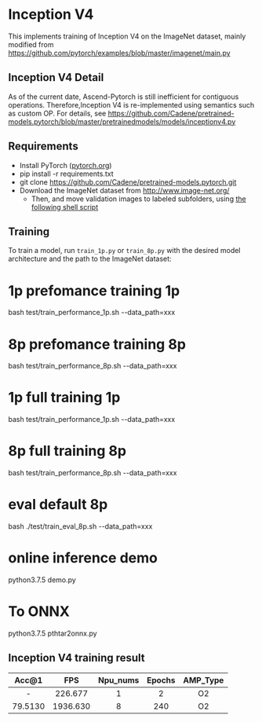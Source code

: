 # Inception V4

This implements training of Inception V4 on the ImageNet dataset, mainly modified from https://github.com/pytorch/examples/blob/master/imagenet/main.py

## Inception V4 Detail 

As of the current date, Ascend-Pytorch is still inefficient for contiguous operations. 
Therefore,Inception V4 is re-implemented using semantics such as custom OP. For details, see https://github.com/Cadene/pretrained-models.pytorch/blob/master/pretrainedmodels/models/inceptionv4.py


## Requirements 

- Install PyTorch ([pytorch.org](http://pytorch.org))
- pip install -r requirements.txt
- git clone https://github.com/Cadene/pretrained-models.pytorch.git
- Download the ImageNet dataset from http://www.image-net.org/
  - Then, and move validation images to labeled subfolders, using [the following shell script](https://raw.githubusercontent.com/soumith/imagenetloader.torch/master/valprep.sh)

## Training

To train a model, run `train_1p.py` or `train_8p.py` with the desired model architecture and the path to the ImageNet dataset:

# 1p prefomance training 1p
bash test/train_performance_1p.sh  --data_path=xxx

# 8p prefomance training 8p
bash test/train_performance_8p.sh  --data_path=xxx

# 1p full training 1p
bash test/train_performance_1p.sh  --data_path=xxx

# 8p full training 8p
bash test/train_performance_8p.sh  --data_path=xxx

# eval default 8p
bash ./test/train_eval_8p.sh  --data_path=xxx

# online inference demo 
python3.7.5 demo.py

# To ONNX
python3.7.5 pthtar2onnx.py

## Inception V4 training result 

|  Acc@1  |   FPS    | Npu_nums | Epochs | AMP_Type |
| :-----: | :------: | :------: | :----: | :------: |
|    -    |  226.677 |    1     |  2     |    O2    |
| 79.5130 | 1936.630 |    8     |  240   |    O2    |
